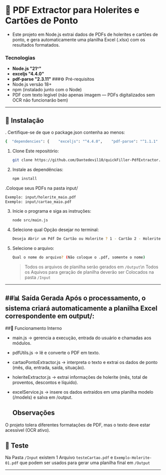 
# 🧾 PDF Extractor para Holerites e Cartões de Ponto
- Este projeto em Node.js extrai dados de PDFs de holerites e cartões de ponto, e gera automaticamente uma planilha Excel (.xlsx) com os resultados formatados.

### Tecnologias
- **Node.js "21^"**
- **exceljs "4.4.0"**
- **pdf-parse "2.3.11"** 
###⚙️ Pré-requisitos
- Node.js versão 18+
- npm (instalado junto com o Node)
- PDF com texto legível (não apenas imagem — PDFs digitalizados sem OCR não funcionarão bem)

---

## 🚀 Instalação

. Certifique-se de que o package.json contenha ao menos:
```bash
{  "dependencies": {    "exceljs": "^4.4.0",    "pdf-parse": "^1.1.1"  }}
 ```

1. Clone Este repositório:
   ```bash
   git clone https://github.com/Dantedevil10/quickFiller-PdfExtractor.git
   ```

2. Instale as dependências:
   ```bash
   npm install
   ```
.Coloque seus PDFs na pasta input/
 ```bash
Exemplo: input/holerite_maio.pdf
Exemplo: input/cartao_maio.pdf

  ```
3. Inicie o programa e siga as instruções:
   ```bash
   node src/main.js
   ```
4. Selecione qual Opção desejar no terminal:
   ```bash
   Deseja Abrir um Pdf De Cartão ou Holerite ? 1 - Cartão 2 - Holerite
   ```
5. Selecione o arquivo:
   ```bash
   Qual o nome do arquivo? (Não coloque o .pdf, somente o nome)
   ```

   > Todos os arquivos de planilha serão gerados em `/Output`\n
   > Todos os Aquivos para geração de planilha deverão ser Colocados na pasta `/Input`

---
##📊 Saída Gerada
Após o processamento, o sistema criará automaticamente a planilha Excel correspondente em output/:
---
##🧠 Funcionamento Interno
- main.js → gerencia a execução, entrada do usuário e chamadas aos módulos.
- pdfUtils.js → lê e converte o PDF em texto.
- cartaoPontoExtractor.js → interpreta o texto e extrai os dados de ponto (mês, dia, entrada, saída, situação).
- holeriteExtractor.js → extrai informações de holerite (mês, total de proventos, descontos e líquido).
- excelService.js → insere os dados extraídos em uma planilha modelo (/models) e salva em /output.

  ## Observações
O projeto tolera diferentes formatações de PDF, mas o texto deve estar acessível (OCR ativo).



## 📡 Teste

Na Pasta `/Input` existem 1 Arquivo `testeCartao.pdf` e `Exemplo-Holerite-01.pdf` que podem ser usados para gerar uma planilha final em `/Output`


---


